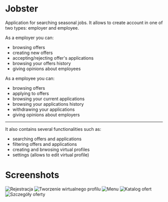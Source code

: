 # Jobster

Application for searching seasonal jobs. It allows to create account in one of two types: employer and employee.

As a employer you can:
- browsing offers
- creating new offers
- accepting/rejecting offer's applications
- browsing your offers history
- giving opinions about employees

As a employee you can:
- browsing offers
- applying to offers
- browsing your current applications
- browsing your applications history
- withdrawing your applications
- giving opinions about employers

------------------------------------------------------------------------------------
It also contains several functionalities such as:
- searching offers and applications
- filtering offers and applications
- creating and brwosing virtual profiles 
- settings (allows to edit virtual profile)

# Screenshots

![Rejestracja](https://user-images.githubusercontent.com/48474276/72256501-a5a6d080-3609-11ea-833a-ab19e3ad9285.jpg)
![Tworzenie wirtualnego profilu](https://user-images.githubusercontent.com/48474276/72256499-a5a6d080-3609-11ea-92e8-869cde99c5c6.jpg)
![Menu](https://user-images.githubusercontent.com/48474276/72256497-a50e3a00-3609-11ea-9ad1-c3d4f8e11099.jpg)
![Katalog ofert](https://user-images.githubusercontent.com/48474276/72256498-a50e3a00-3609-11ea-9fe2-900e39cdaee2.jpg)
![Szczegóły oferty](https://user-images.githubusercontent.com/48474276/72256500-a5a6d080-3609-11ea-8e3d-adef6ba3e28f.jpg)
